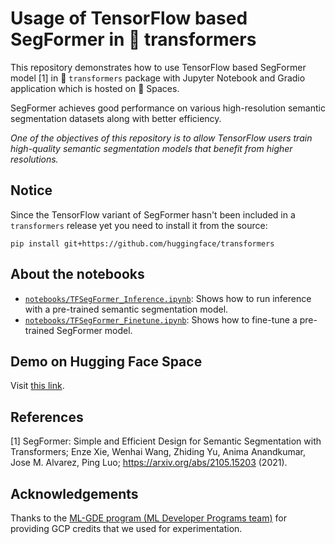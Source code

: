 # Usage of TensorFlow based SegFormer in 🤗 transformers

This repository demonstrates how to use TensorFlow based SegFormer model [1] in 🤗 `transformers` package with Jupyter Notebook and Gradio application which is hosted on 🤗 Spaces.

SegFormer achieves good performance on various high-resolution semantic segmentation datasets along with better efficiency.

_One of the objectives of this repository is to allow TensorFlow users train high-quality semantic segmentation models that benefit from
higher resolutions._

## Notice

Since the TensorFlow variant of SegFormer hasn't been included in a `transformers` release yet you need to install it from the source:

```shell
pip install git+https://github.com/huggingface/transformers
```

## About the notebooks

* [`notebooks/TFSegFormer_Inference.ipynb`](https://github.com/deep-diver/segformer-tf-transformers/blob/main/notebooks/TFSegFormer_Inference.ipynb): Shows how to run inference with a pre-trained semantic segmentation model. 
* [`notebooks/TFSegFormer_Finetune.ipynb`](https://github.com/deep-diver/segformer-tf-transformers/blob/main/notebooks/TFSegFormer_Finetune.ipynb): Shows how to fine-tune a pre-trained SegFormer model.

## Demo on Hugging Face Space

Visit [this link](https://huggingface.co/spaces/chansung/segformer-tf-transformers).

## References

[1] SegFormer: Simple and Efficient Design for Semantic Segmentation with Transformers; Enze Xie, Wenhai Wang, Zhiding Yu, Anima Anandkumar, Jose M. Alvarez, Ping Luo; https://arxiv.org/abs/2105.15203 (2021).

## Acknowledgements

Thanks to the [ML-GDE program (ML Developer Programs team)](https://developers.google.com/programs/experts/) for providing GCP credits that we used for experimentation. 
